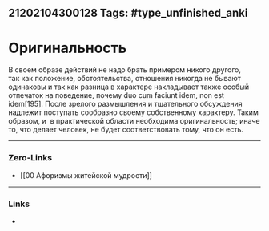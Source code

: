 21202104300128
Tags: #type_unfinished_anki 
---
# Оригинальность

В своем образе действий не надо брать примером никого другого, так как положение, обстоятельства, отношения никогда не бывают одинаковы и так как разница в характере накладывает также особый отпечаток на поведение, почему duo cum faciunt idem, non est idem[195]. После зрелого размышления и тщательного обсуждения надлежит поступать сообразно своему собственному характеру. Таким образом, и  в практической области необходима оригинальность; иначе то, что делает человек, не будет соответствовать тому, что он есть.

---
### Zero-Links
- [[00 Афоризмы житейской мудрости]]
---
### Links
-